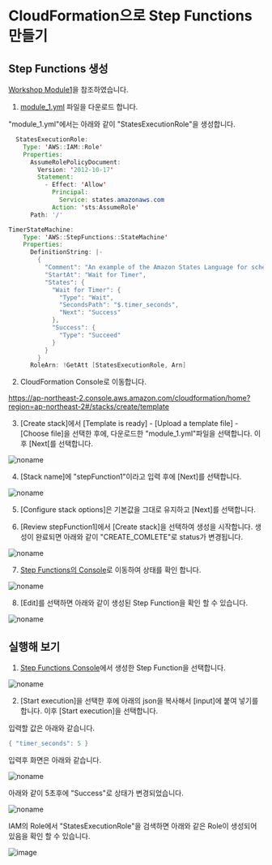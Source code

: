 # CloudFormation으로 Step Functions 만들기

## Step Functions 생성 

[Workshop Module1](https://catalog.workshops.aws/stepfunctions/en-US/module-1)을 참조하였습니다. 

1) [module_1.yml](https://github.com/kyopark2014/aws-step-functions/blob/main/cloudformation/module_1.yml) 파일을 다운로드 합니다. 

"module_1.yml"에서는 아래와 같이 "StatesExecutionRole"을 생성합니다. 

```java
  StatesExecutionRole:
    Type: 'AWS::IAM::Role'
    Properties:
      AssumeRolePolicyDocument:
        Version: '2012-10-17'
        Statement:
          - Effect: 'Allow'
            Principal:
              Service: states.amazonaws.com
            Action: 'sts:AssumeRole'
      Path: '/'
```

```java
TimerStateMachine:
    Type: 'AWS::StepFunctions::StateMachine'
    Properties:
      DefinitionString: |-
        {
          "Comment": "An example of the Amazon States Language for scheduling a task.",
          "StartAt": "Wait for Timer",
          "States": {
            "Wait for Timer": {
              "Type": "Wait",
              "SecondsPath": "$.timer_seconds",
              "Next": "Success"
            },
            "Success": {
              "Type": "Succeed"
            }
          }
        }
      RoleArn: !GetAtt [StatesExecutionRole, Arn]
```


2) CloudFormation Console로 이동합니다. 

https://ap-northeast-2.console.aws.amazon.com/cloudformation/home?region=ap-northeast-2#/stacks/create/template

3) [Create stack]에서 [Template is ready] - [Upload a template file] - [Choose file]을 선택한 후에, 다운로드한 "module_1.yml"파일을 선택합니다. 이후 [Next[를 선택합니다. 

![noname](https://user-images.githubusercontent.com/52392004/174423439-73577d0e-d07d-4d2a-a8a8-ffd8af0f64f8.png)

4) [Stack name]에 "stepFunction1"이라고 입력 후에 [Next]를 선택합니다. 

![noname](https://user-images.githubusercontent.com/52392004/174423580-33510a68-c9c2-4d7e-8be2-7dd4674c5974.png)

5) [Configure stack options]은 기본값을 그대로 유지하고 [Next]를 선택합니다. 

6) [Review stepFunction1]에서 [Create stack]을 선택하여 생성을 시작합니다. 생성이 완료되면 아래와 같이 "CREATE_COMLETE"로 status가 변경됩니다. 

![noname](https://user-images.githubusercontent.com/52392004/174423681-a34eb137-51a5-4882-ba60-65f2f75eff7e.png)

7) [Step Functions의 Console](https://ap-northeast-2.console.aws.amazon.com/states/home?region=ap-northeast-2#/statemachines)로 이동하여 상태를 확인 합니다. 

![noname](https://user-images.githubusercontent.com/52392004/174423763-764674ea-637c-432b-9597-3c9c81e6c237.png)

8) [Edit]를 선택하면 아래와 같이 생성된 Step Function을 확인 할 수 있습니다. 

![noname](https://user-images.githubusercontent.com/52392004/174423807-e1daaa4f-586c-433d-b34e-07732b68bb57.png)


## 실행해 보기

1) [Step Functions Console](https://ap-northeast-2.console.aws.amazon.com/states/home?region=ap-northeast-2#/statemachines)에서 생성한 Step Function을 선택합니다. 

![noname](https://user-images.githubusercontent.com/52392004/174423980-60aa3af0-83e9-41e6-8351-8034cfd7b945.png)

2) [Start execution]을 선택한 후에 아래의 json을 복사해서 [input]에 붙여 넣기를 합니다. 이후 [Start execution]을 선택합니다. 

입력할 값은 아래와 같습니다.

```java
{ "timer_seconds": 5 }
```

입력후 화면은 아래와 같습니다. 

![noname](https://user-images.githubusercontent.com/52392004/174424084-b4c2e234-28bc-46fe-841e-56cbc47d9e28.png)

아래와 같이 5초후에 "Success"로 상태가 변경되었습니다. 

![noname](https://user-images.githubusercontent.com/52392004/174424242-96713460-ebb3-4869-b346-26d388d75985.png)

IAM의 Role에서 "StatesExecutionRole"을 검색하면 아래와 같은 Role이 생성되어 있음을 확인 할 수 있습니다.

![image](https://user-images.githubusercontent.com/52392004/174424360-cdd0fbf7-5321-4d55-a987-9043aa326a16.png)


